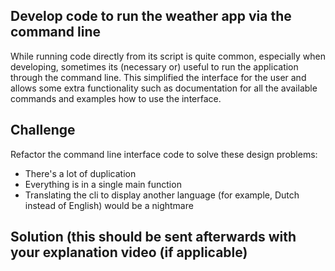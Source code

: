 ## Develop code to run the weather app via the command line

While running code directly from its script is quite common, especially when developing, sometimes
its (necessary or) useful to run the application through the command line. This simplified the interface
for the user and allows some extra functionality such as documentation for all the available commands and
examples how to use the interface.

## Challenge

Refactor the command line interface code to solve these design problems:

- There's a lot of duplication
- Everything is in a single main function
- Translating the cli to display another language (for example, Dutch instead of English) would be a nightmare

## Solution (this should be sent afterwards with your explanation video (if applicable)
